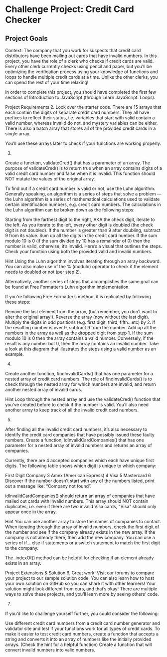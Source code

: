 # Challenge Project: Credit Card Checker

## Project Goals

Context: The company that you work for suspects that credit card distributors have been mailing out cards that have invalid numbers. In this project, you have the role of a clerk who checks if credit cards are valid. Every other clerk currently checks using pencil and paper, but you’ll be optimizing the verification process using your knowledge of functions and loops to handle multiple credit cards at a time. Unlike the other clerks, you can spend the rest of your time relaxing!

In order to complete this project, you should have completed the first few sections of Introduction to JavaScript (through Learn JavaScript: Loops).

Project Requirements
2.
Look over the starter code. There are 15 arrays that each contain the digits of separate credit card numbers. They all have prefixes to reflect their status, i.e. variables that start with valid contain a valid number, whereas invalid do not, and mystery variables can be either. There is also a batch array that stores all of the provided credit cards in a single array.

You’ll use these arrays later to check if your functions are working properly.

3.
Create a function, validateCred() that has a parameter of an array. The purpose of validateCred() is to return true when an array contains digits of a valid credit card number and false when it is invalid. This function should NOT mutate the values of the original array.

To find out if a credit card number is valid or not, use the Luhn algorithm. Generally speaking, an algorithm is a series of steps that solve a problem — the Luhn algorithm is a series of mathematical calculations used to validate certain identification numbers, e.g. credit card numbers. The calculations in the Luhn algorithm can be broken down as the following steps:

Starting from the farthest digit to the right, AKA the check digit, iterate to the left.
As you iterate to the left, every other digit is doubled (the check digit is not doubled). If the number is greater than 9 after doubling, subtract 9 from its value.
Sum up all the digits in the credit card number.
If the sum modulo 10 is 0 (if the sum divided by 10 has a remainder of 0) then the number is valid, otherwise, it’s invalid.
Here’s a visual that outlines the steps. Check your function using both the provided valid and invalid numbers.


Hint
Using the Luhn algorithm involves iterating through an array backward. You can also make use of the % (modulo) operator to check if the element needs to doubled or not (per step 2).

Alternatively, another series of steps that accomplishes the same goal can be found at Free Formatter’s Luhn algorithm implementation.

If you’re following Free Formatter’s method, it is replicated by following these steps:

Remove the last element from the array, (but remember, you don’t want to alter the original array!).
Reverse the array (now without the last digit).
Multiply the digits in odd positions (e.g. first digit, third, fifth…etc) by 2. If the resulting number is over 9, subtract 9 from the number.
Add up all the numbers in the array as well as the dropped digit from step 1. If the sum modulo 10 is 0 then the array contains a valid number. Conversely, if the result is any number but 0, then the array contains an invalid number.
Take a look at this diagram that illustrates the steps using a valid number as an example.

4.
Create another function, findInvalidCards() that has one parameter for a nested array of credit card numbers. The role of findInvalidCards() is to check through the nested array for which numbers are invalid, and return another nested array of invalid cards.


Hint
Loop through the nested array and use the validateCred() function that you’ve created before to check if the number is valid. You’ll also need another array to keep track of all the invalid credit card numbers.

5.
After finding all the invalid credit card numbers, it’s also necessary to identify the credit card companies that have possibly issued these faulty numbers. Create a function, idInvalidCardCompanies() that has one parameter for a nested array of invalid numbers and returns an array of companies.

Currently, there are 4 accepted companies which each have unique first digits. The following table shows which digit is unique to which company:

First Digit	Company
3	Amex (American Express)
4	Visa
5	Mastercard
6	Discover
If the number doesn’t start with any of the numbers listed, print out a message like: “Company not found”.

idInvalidCardCompanies() should return an array of companies that have mailed out cards with invalid numbers. This array should NOT contain duplicates, i.e. even if there are two invalid Visa cards, "Visa" should only appear once in the array.


Hint
You can use another array to store the names of companies to contact. When iterating through the array of invalid numbers, check the first digit of the number and see if the company already exists in the new array. If the company is not already there, then add the new company. You can use a series of if... else if statements or a switch statement to match the first digit to the company.

The .indexOf() method can be helpful for checking if an element already exists in an array.

Project Extensions & Solution
6.
Great work! Visit our forums to compare your project to our sample solution code. You can also learn how to host your own solution on GitHub so you can share it with other learners! Your solution might look different from ours, and that’s okay! There are multiple ways to solve these projects, and you’ll learn more by seeing others’ code.

7.
If you’d like to challenge yourself further, you could consider the following:

Use different credit card numbers from a credit card number generator and validator site and test if your functions work for all types of credit cards.
To make it easier to test credit card numbers, create a function that accepts a string and converts it into an array of numbers like the initially provided arrays. (Check the hint for a helpful function)
Create a function that will convert invalid numbers into valid numbers.